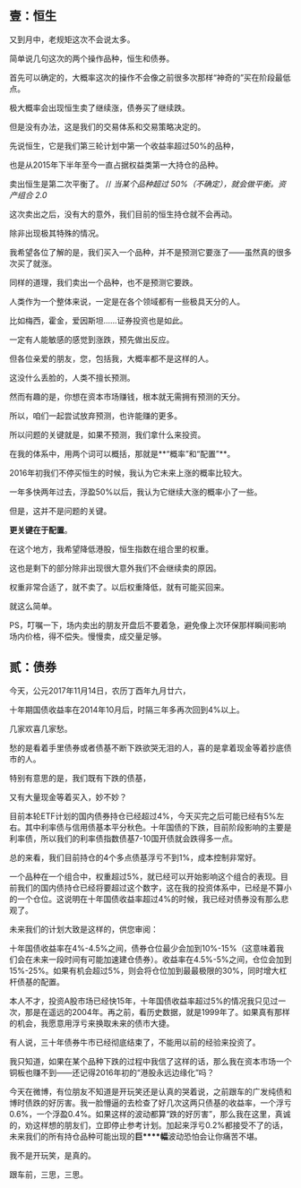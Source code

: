 ## 壹：恒生



又到月中，老规矩这次不会说太多。

简单说几句这次的两个操作品种，恒生和债券。

 

首先可以确定的，大概率这次的操作不会像之前很多次那样“神奇的”买在阶段最低点。

极大概率会出现恒生卖了继续涨，债券买了继续跌。

但是没有办法，这是我们的交易体系和交易策略决定的。



先说恒生，它是我们第三轮计划中第一个收益率超过50%的品种，

也是从2015年下半年至今一直占据权益类第一大持仓的品种。

 

卖出恒生是第二次平衡了。   // *当某个品种超过 50%（不确定），就会做平衡。资产组合 2.0*

这次卖出之后，没有大的意外，我们目前的恒生持仓就不会再动。

除非出现极其特殊的情况。

 

我希望各位了解的是，我们买入一个品种，并不是预测它要涨了——虽然真的很多次买了就涨。

同样的道理，我们卖出一个品种，也不是预测它要跌。

 

人类作为一个整体来说，一定是在各个领域都有一些极具天分的人。

比如梅西，霍金，爱因斯坦……证券投资也是如此。

一定有人能敏感的感觉到涨跌，预先做出反应。

但各位亲爱的朋友，您，包括我，大概率都不是这样的人。

 

这没什么丢脸的，人类不擅长预测。

然而有趣的是，你想在资本市场赚钱，根本就无需拥有预测的天分。

所以，咱们一起尝试放弃预测，也许能赚的更多。

 

所以问题的关键就是，如果不预测，我们拿什么来投资。

 

在我的体系中，用两个词可以概括，那就是**“概率”和“配置”**。 <!--因为配置了十几个相关性较小的品种，所以是概率，这个不涨，那个涨。--> 

2016年初我们不停买恒生的时候，我认为它未来上涨的概率比较大。

一年多快两年过去，浮盈50%以后，我认为它继续大涨的概率小了一些。

但是，这并不是问题的关键。

 **更关键在于配置**。 

在这个地方，我希望降低港股，恒生指数在组合里的权重。  <!--权重，-->

这也是剩下的部分除非出现很大意外我们不会继续卖的原因。

权重非常合适了，就不卖了。以后权重降低，就有可能买回来。

 

就这么简单。



PS，叮嘱一下，场内卖出的朋友开盘后不要着急，避免像上次环保那样瞬间影响场内价格，得不偿失。慢慢卖，成交量足够。







## 贰：债券



今天，公元2017年11月14日，农历丁酉年九月廿六，

十年期国债收益率在2014年10月后，时隔三年多再次回到4%以上。

 几家欢喜几家愁。 

愁的是看着手里债券或者债基不断下跌欲哭无泪的人，喜的是拿着现金等着抄底债市的人。 

特别有意思的是，我们既有下跌的债基，

又有大量现金等着买入，妙不妙？

 

目前本轮ETF计划的国内债券持仓已经超过4%，今天买完之后可能已经有5%左右。其中利率债与信用债基本平分秋色。十年国债的下跌，目前阶段影响的主要是利率债，所以我们的利率债指数债基7-10国开债就会跌得多一点。

 

总的来看，我们目前持仓的4个多点债基浮亏不到1%，成本控制非常好。

 

一个品种在一个组合中，权重超过5%，就已经可以开始影响这个组合的表现。目前我们的国内债持仓已经将要超过这个数字，这在我的投资体系中，已经是不算小的一个仓位。这说明在十年国债收益率超过4%的时候，我已经对债券没有那么悲观了。

 

未来我们的计划大致是这样的，供您审阅：

 

十年国债收益率在4%-4.5%之间，债券仓位最少会加到10%-15%（这意味着我们会在未来一段时间有可能加速建仓债券）。收益率在4.5%-5%之间，仓位会加到15%-25%。如果有机会超过5%，则会将仓位加到最最极限的30%，同时增大杠杆债基的配置。

 

本人不才，投资A股市场已经快15年，十年国债收益率超过5%的情况我只见过一次，那是在遥远的2004年。再之前，看历史数据，就是1999年了。如果真有那样的机会，我愿意用浮亏来换取未来的债市大捷。



有人说，三十年债券牛市已经彻底结束了，不能用以前的经验来投资了。



我只知道，如果在某个品种下跌的过程中我信了这样的话，那么我在资本市场一个铜板也赚不到——还记得2016年初的“港股永远边缘化”吗？

 

今天在微博，有位朋友不知道是开玩笑还是认真的哭着说，之前跟车的广发纯债和博时债跌的好厉害。我一脸懵逼的去检查了好几次这两只债基的收益率，一个浮亏0.6%，一个浮盈0.4%。如果这样的波动都算“跌的好厉害”，那么我在这里，真诚的，劝这样想的朋友们，立即停止参考计划。加起来浮亏0.2%都接受不了的话，未来我们的所有持仓品种可能出现的**巨****幅**波动恐怕会让你痛苦不堪。

 

我不是开玩笑，是真的。

 

跟车前，三思，三思。